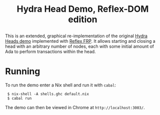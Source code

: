# <p align="center">Hydra Head Demo, Reflex-DOM edition</p>

This is an extended, graphical re-implementation of the original [Hydra Heads demo](https://github.com/input-output-hk/hydra-poc/tree/master/demo) implemented with [Reflex FRP](https://reflex-frp.org/).
It allows starting and closing a head with an arbitrary number of nodes, each with some initial amount of Ada to perform transactions within the head.

# Running

To run the demo enter a Nix shell and run it with `cabal`:

```
 $ nix-shell -A shells.ghc default.nix
 $ cabal run
```

The demo can then be viewed in Chrome at `http://localhost:3003/`.

